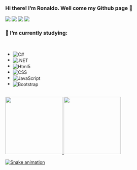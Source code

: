 ### Hi there! I’m Ronaldo. Well come my Github page 👋

<div  align="left"> 
  <a href="https://cabralporto.github.io/Site/" target="_blank"><img src="https://img.shields.io/website?label=Portifolio&style=for-the-badge&url=https://cabralporto.github.io/Site/" target="_blank"></a>
  <a href="https://www.linkedin.com/in/ronaldo-cabral-porto-992a7b107/" target="_blank"><img src="https://img.shields.io/badge/linkedin-0077B5?style=for-the-badge&logo=linkedin&logoColor=white" target="_blank"></a>
   <a href = "Mailto:ronaldocabralporto@gmail.com"><img src="https://img.shields.io/badge/Gmail-D14836?style=for-the-badge&logo=gmail&logoColor=white" target="_blank"></a>
 	<a href="https://web.whatsapp.com/send?phone=5513996932845" target="_blank"><img src="https://img.shields.io/badge/+55(13)996932845-25D366?style=for-the-badge&logo=whatsapp&logoColor=white" target="_blank"></a>  
</div>


### 🌱 I’m currently studying:
<div style="display: inline" align="left"><br>
 <ul>
  <li><img align="center" alt="C#"src= "https://img.shields.io/badge/C%23-239120?style=for-the-badge&logo=c-sharp&logoColor=white" /> </li>
  <li><img align="center" alt=".NET"src= "https://img.shields.io/badge/.NET-5C2D91?style=for-the-badge&logo=.net&logoColor=white" /> </li> 
  <li><img align="center" alt="Html5"src= "https://img.shields.io/badge/HTML5-E34F26?style=for-the-badge&logo=html5&logoColor=white" /></li>  
  <li><img align="center" alt="CSS"src= "https://img.shields.io/badge/CSS-239120?&style=for-the-badge&logo=css3&logoColor=white" /></li>
  <li><img align="center" alt="JavaScript"src= "https://img.shields.io/badge/JavaScript-F7DF1E?style=for-the-badge&logo=javascript&logoColor=black" />  </li>
  <li><img align="center" alt="Bootstrap"src= "https://img.shields.io/badge/Bootstrap-563D7C?style=for-the-badge&logo=bootstrap&logoColor=white" />  </li>  
 </ul>
</div>
<br>
<div align="left">
  <a href="https://github.com/cabralPorto/cabralPorto">
  <img height="180em" src="https://github-readme-stats.vercel.app/api?username=cabralPorto&show_icons=true&theme=dracula&include_all_commits=true&count_private=true"/>
  <img height="180em" src="https://github-readme-stats.vercel.app/api/top-langs/?username=cabralPorto&layout=compact&langs_count=7&theme=dracula"/>
</div>

  ![Snake animation](https://github.com/cabralPorto/cabralPorto/blob/output/github-contribution-grid-snake.svg)
</div>
